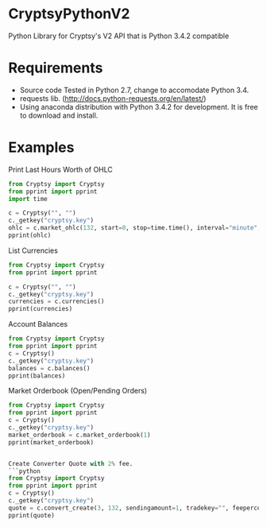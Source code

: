 CryptsyPythonV2
===============

Python Library for Cryptsy's V2 API that is Python 3.4.2 compatible


Requirements
============
* Source code Tested in Python 2.7, change to accomodate Python 3.4.
* requests lib. (http://docs.python-requests.org/en/latest/)
* Using anaconda distribution with Python 3.4.2 for development. It is free to download and install.

Examples
========
Print Last Hours Worth of OHLC
```python
from Cryptsy import Cryptsy
from pprint import pprint
import time

c = Cryptsy("", "")
c._getkey("cryptsy.key")
ohlc = c.market_ohlc(132, start=0, stop=time.time(), interval="minute", limit=60)
pprint(ohlc)
```


List Currencies
```python
from Cryptsy import Cryptsy
from pprint import pprint

c = Cryptsy("", "")
c._getkey("cryptsy.key")
currencies = c.currencies()
pprint(currencies)
```


Account Balances
```python
from Cryptsy import Cryptsy
from pprint import pprint
c = Cryptsy()
c._getkey("cryptsy.key")
balances = c.balances()
pprint(balances)
```


Market Orderbook (Open/Pending Orders)
```python
from Cryptsy import Cryptsy
from pprint import pprint
c = Cryptsy()
c._getkey("cryptsy.key")
market_orderbook = c.market_orderbook(1)
pprint(market_orderbook)


Create Converter Quote with 2% fee.
```python
from Cryptsy import Cryptsy
from pprint import pprint
c = Cryptsy()
c._getkey("cryptsy.key")
quote = c.convert_create(3, 132, sendingamount=1, tradekey="", feepercent=2)
pprint(quote)
```
